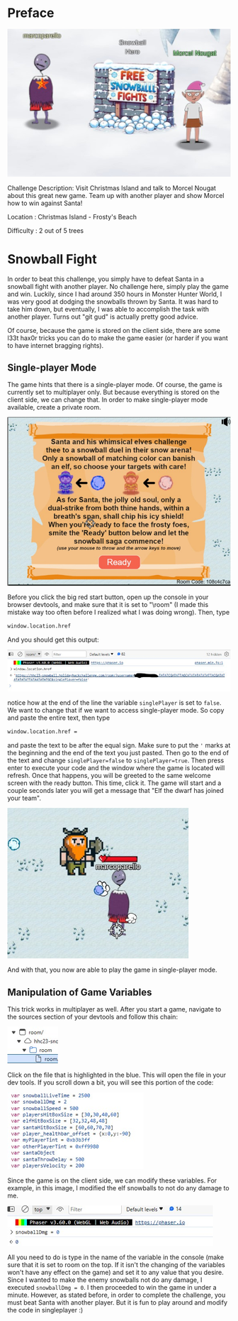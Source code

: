 # Preface
![](../images/Snowball-Hero.jpg)

Challenge Description: Visit Christmas Island and talk to Morcel Nougat about this great new game. Team up with another player and show Morcel how to win against Santa!

Location : Christmas Island - Frosty's Beach

Difficulty : 2 out of 5 trees




# Snowball Fight
In order to beat this challenge, you simply have to defeat Santa in a snowball fight with another player. No challenge here, simply play the game and win. Luckily, since I had around 350 hours in Monster Hunter World, I was very good at dodging the snowballs thrown by Santa. It was hard to take him down, but eventually, I was able to accomplish the task with another player. Turns out "git gud" is actually pretty good advice. 

Of course, because the game is stored on the client side, there are some l33t hax0r tricks you can do to make the game easier (or harder if you want to have internet bragging rights).
## Single-player Mode
The game hints that there is a single-player mode. Of course, the game is currently set to multiplayer only. But because everything is stored on the client side, we can change that. In order to make single-player mode available, create a private room. 

![](../images/Snowball-fight-part-2.jpg)

Before you click the big red start button, open up the console in your browser devtools, and make sure that it is set to "\room" (I made this mistake way too often before I realized what I was doing wrong). Then, type 
```txt
window.location.href  
```
And you should get this output:

![](../images/Snowball-fight-part-1.jpg)

notice how at the end of the line the variable `singlePlayer` is set to `false`. We want to change that if we want to access single-player mode. So copy and paste the entire text, then type 
```txt
window.location.href =
```
and paste the text to be after the equal sign. Make sure to put the `'` marks at the beginning and the end of the text you just pasted. Then go to the end of the text and change `singlePlayer=false` to `singlePlayer=true`. Then press enter to execute your code and the window where the game is located will refresh. Once that happens, you will be greeted to the same welcome screen with the ready button. This time, click it. The game will start and a couple seconds later you will get a message that "Elf the dwarf has joined your team". 

![](../images/Snowball-fight-part-3.jpg)

And with that, you now are able to play the game in single-player mode.
## Manipulation of Game Variables
This trick works in multiplayer as well. After you start a game, navigate to the sources section of your devtools and follow this chain:

![](../images/Snowball-fight-nav.jpg)

Click on the file that is highlighted in the blue. This will open the file in your dev tools. If you scroll down a bit, you will see this portion of the code:

![](../images/Snowball-fight-part-4.jpg)

Since the game is on the client side, we can modify these variables. For example, in this image, I modified the elf snowballs to not do any damage to me.

![](../images/Snowball-fight-part-5.jpg)

All you need to do is type in the name of the variable in the console (make sure that it is set to room on the top. If it isn't the changing of the variables won't have any effect on the game) and set it to any value that you desire. Since I wanted to make the enemy snowballs not do any damage, I executed `snowballDmg = 0`. I then proceeded to win the game in under a minute. However, as stated before, in order to complete the challenge, you must beat Santa with another player. But it is fun to play around and modify the code in singleplayer :)




